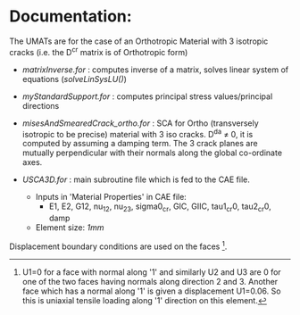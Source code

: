 # Documentation: 

The UMATs are for the case of an Orthotropic Material with 3 isotropic cracks (i.e. the D<sup>cr</sup> matrix is of Orthotropic form)

* *matrixInverse.for* : computes inverse of a matrix, solves linear system of equations (*solveLinSysLU()*)
* *myStandardSupport.for* : computes principal stress values/principal directions
* *misesAndSmearedCrack_ortho.for* : SCA for Ortho (transversely isotropic to be precise) material with 3 iso cracks. D<sup>da</sup> ≠ 0, it is computed by assuming a damping term. The 3 crack planes are mutually perpendicular with their normals along the global co-ordinate axes.
* *USCA3D.for* : main subroutine file which is fed to the CAE file.

  * Inputs in 'Material Properties' in CAE file:
    * E1, E2, G12, nu<sub>12</sub>, nu<sub>23</sub>, sigma0<sub>cr</sub>, GIC, GIIC, tau1<sub>cr</sub>0, tau2<sub>cr</sub>0, damp
  * Element size: *1mm*     



Displacement boundary conditions are used on the faces [^1].

[^1]: U1=0 for a face with normal along '1' and similarly U2 and U3 are 0 for one of the two faces having normals along direction 2 and 3. Another face which has a normal along '1' is given a displacement U1=0.06. So this is uniaxial tensile loading along '1' direction on this element.
